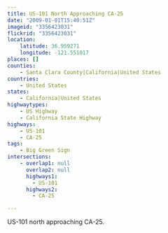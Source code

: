 ```yaml
---
title: US-101 North Approaching CA-25
date: "2009-01-01T15:40:51Z"
imageid: "3356423031"
flickrid: "3356423031"
location:
    latitude: 36.959271
    longitude: -121.551017
places: []
counties:
    - Santa Clara County|California|United States
countries:
    - United States
states:
    - California|United States
highwaytypes:
    - US Highway
    - California State Highway
highways:
    - US-101
    - CA-25
tags:
    - Big Green Sign
intersections:
    - overlap1: null
      overlap2: null
      highways1:
        - US-101
      highways2:
        - CA-25

---
```

US-101 north approaching CA-25.